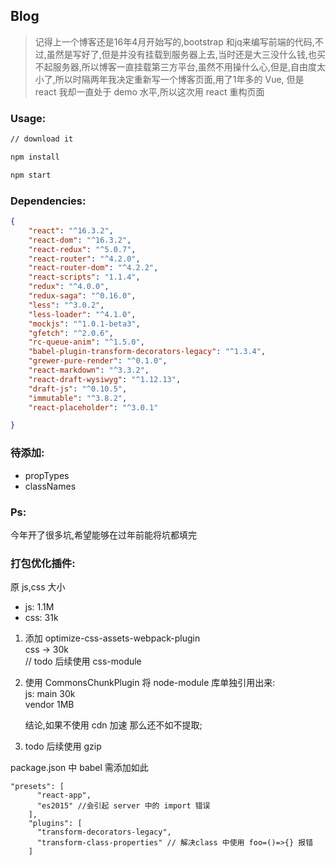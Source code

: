 ## Blog

> 记得上一个博客还是16年4月开始写的,bootstrap 和jq来编写前端的代码,不过,虽然是写好了,但是并没有挂载到服务器上去,当时还是大三没什么钱,也买不起服务器,所以博客一直挂载第三方平台,虽然不用操什么心,但是,自由度太小了,所以时隔两年我决定重新写一个博客页面,用了1年多的 Vue, 但是 react 我却一直处于 demo 水平,所以这次用 react 重构页面

### Usage:

```bash
// download it 

npm install

npm start
```

### Dependencies:
```json
{
    "react": "^16.3.2",
    "react-dom": "^16.3.2",
    "react-redux": "^5.0.7",
    "react-router": "^4.2.0",
    "react-router-dom": "^4.2.2",
    "react-scripts": "1.1.4",
    "redux": "^4.0.0",
    "redux-saga": "^0.16.0",
    "less": "^3.0.2",
    "less-loader": "^4.1.0",
    "mockjs": "^1.0.1-beta3",
    "gfetch": "^2.0.6",
    "rc-queue-anim": "^1.5.0",
    "babel-plugin-transform-decorators-legacy": "^1.3.4",
    "grewer-pure-render": "^0.1.0",
    "react-markdown": "^3.3.2",
    "react-draft-wysiwyg": "^1.12.13",
    "draft-js": "^0.10.5",
    "immutable": "^3.8.2",
    "react-placeholder": "^3.0.1"

}
```

### 待添加:
- propTypes
- classNames


### Ps:
今年开了很多坑,希望能够在过年前能将坑都填完


### 打包优化插件:
原 js,css 大小
- js: 1.1M
- css: 31k
  
1. 添加 optimize-css-assets-webpack-plugin  
css -> 30k  
// todo 后续使用 css-module 

2. 使用 CommonsChunkPlugin 将 node-module 库单独引用出来:  
js: main  30k  
    vendor 1MB

    结论,如果不使用 cdn 加速 那么还不如不提取;

3. todo 后续使用 gzip 
   
   
package.json 中 babel 需添加如此
```
"presets": [
      "react-app",
      "es2015" //会引起 server 中的 import 错误
    ],
    "plugins": [
      "transform-decorators-legacy",
      "transform-class-properties" // 解决class 中使用 foo=()=>{} 报错
    ]
```

